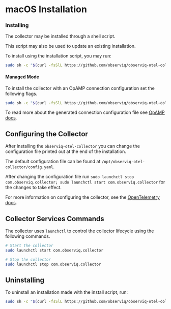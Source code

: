# macOS Installation

### Installing
The collector may be installed through a shell script.

This script may also be used to update an existing installation.

To install using the installation script, you may run:
```sh
sudo sh -c "$(curl -fsSlL https://github.com/observiq/observiq-otel-collector/releases/latest/download/install_macos.sh)" install_macos.sh
```

#### Managed Mode

To install the collector with an OpAMP connection configuration set the following flags. 

```sh
sudo sh -c "$(curl -fsSlL https://github.com/observiq/observiq-otel-collector/releases/latest/download/install_macos.sh)" install_macos.sh -e <your_endpoint> -s <secret-key>
```

To read more about the generated connection configuration file see [OpAMP docs](/opamp.md).

## Configuring the Collector

After installing the `observiq-otel-collector` you can change the configuration file printed out at the end of the installation.

The default configuration file can be found at `/opt/observiq-otel-collector/config.yaml`.

After changing the configuration file run `sudo launchctl stop com.observiq.collector; sudo launchctl start com.observiq.collector` for the changes to take effect.

For more information on configuring the collector, see the [OpenTelemetry docs](https://opentelemetry.io/docs/collector/configuration/).

## Collector Services Commands

The collector uses `launchctl` to control the collector lifecycle using the following commands.

```sh
# Start the collector
sudo launchctl start com.observiq.collector

# Stop the collector
sudo launchctl stop com.observiq.collector
```

## Uninstalling

To uninstall an installation made with the install script, run:
```sh
sudo sh -c "$(curl -fsSlL https://github.com/observiq/observiq-otel-collector/releases/latest/download/install_macos.sh)" install_macos.sh -r
```
